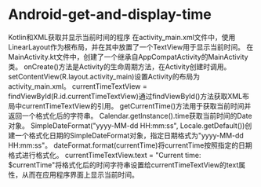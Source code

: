# Android-get-and-display-time
Kotlin和XML获取并显示当前时间的程序
在activity_main.xml文件中，使用LinearLayout作为根布局，并在其中放置了一个TextView用于显示当前时间。
在MainActivity.kt文件中，创建了一个继承自AppCompatActivity的MainActivity类。
onCreate()方法是Activity的生命周期方法，在Activity创建时调用。
setContentView(R.layout.activity_main)设置Activity的布局为activity_main.xml。
currentTimeTextView = findViewById(R.id.currentTimeTextView)通过findViewById()方法获取XML布局中currentTimeTextView的引用。
getCurrentTime()方法用于获取当前时间并返回一个格式化后的字符串。
Calendar.getInstance().time获取当前时间的Date对象。
SimpleDateFormat("yyyy-MM-dd HH:mm:ss", Locale.getDefault())创建一个格式化日期的SimpleDateFormat对象，指定日期格式为"yyyy-MM-dd HH:mm:ss"。
dateFormat.format(currentTime)将currentTime按照指定的日期格式进行格式化。
currentTimeTextView.text = "Current time: $currentTime"将格式化后的时间字符串设置给currentTimeTextView的text属性，从而在应用程序界面上显示当前时间。
